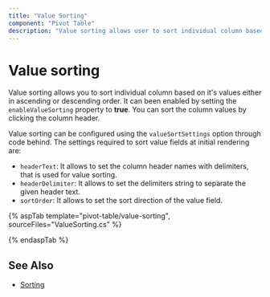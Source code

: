 ```yaml
---
title: "Value Sorting"
component: "Pivot Table"
description: "Value sorting allows user to sort individual column based on the measure values."
---
```


# Value sorting

Value sorting allows you to sort individual column based on it's values either in ascending or descending order. It can been enabled by setting the `enableValueSorting` property to **true**. You can sort the column values by clicking the column header.

Value sorting can be configured using the `valueSortSettings` option through code behind. The settings required to sort value fields at initial rendering are:
* `headerText`: It allows to set the column header names with delimiters, that is used for value sorting.
* `headerDelimiter`: It allows to set the delimiters string to separate the given header text.
* `sortOrder`: It allows to set the sort direction of the value field.

{% aspTab template="pivot-table/value-sorting", sourceFiles="ValueSorting.cs" %}

{% endaspTab %}

## See Also

* [Sorting](./sorting)